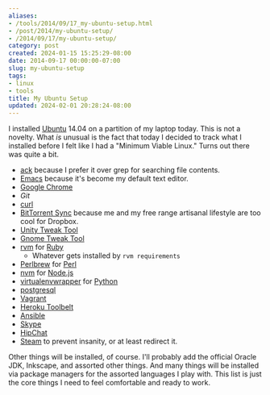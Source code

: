 ```yaml
---
aliases:
- /tools/2014/09/17_my-ubuntu-setup.html
- /post/2014/my-ubuntu-setup/
- /2014/09/17/my-ubuntu-setup/
category: post
created: 2024-01-15 15:25:29-08:00
date: 2014-09-17 00:00:00-07:00
slug: my-ubuntu-setup
tags:
- linux
- tools
title: My Ubuntu Setup
updated: 2024-02-01 20:28:24-08:00
---
```


I installed [Ubuntu](http://ubuntu.com) 14.04 on a partition of my laptop today. This is not a novelty. What *is* unusual is the fact that today I decided to track what I installed before I felt like I had a "Minimum Viable Linux." Turns out there was quite a bit.

<!--more-->

* [ack](http://beyondgrep.com/) because I prefer it over grep for searching file contents.
* [Emacs](../../../card/Emacs.md) because it's become my default text editor.
* [Google Chrome](https://chrome.google.com)
* *Git*
* [curl](http://curl.haxx.se/)
* [BitTorrent Sync](http://getsync.com/) because me and my free range artisanal lifestyle are too cool for Dropbox.
* [Unity Tweak Tool](https://apps.ubuntu.com/cat/applications/unity-tweak-tool/)
* [Gnome Tweak Tool](https://apps.ubuntu.com/cat/applications/gnome-tweak-tool/)
* [rvm](http://rvm.io) for [Ruby](../../../card/Ruby.md)
  * Whatever gets installed by `rvm requirements`
* [Perlbrew](http://perlbrew.pl) for [Perl](../../../card/Perl.md)
* [nvm](https://github.com/creationix/nvm) for [Node.js](../../../card/Node.js.md)
* [virtualenvwrapper](http://virtualenvwrapper.readthedocs.org/en/latest/) for [Python](../../../card/Python.md)
* [postgresql](http://www.postgresql.org/)
* [Vagrant](http://www.vagrantup.com/)
* [Heroku Toolbelt](https://devcenter.heroku.com/articles/getting-started-with-ruby#set-up)
* [Ansible](http://www.ansible.com/home)
* [Skype](http://www.skype.com/en/)
* [HipChat](https://www.hipchat.com/)
* [Steam](http://store.steampowered.com/) to prevent insanity, or at least redirect it.

Other things will be installed, of course. I'll probably add the official Oracle JDK, Inkscape, and assorted other things. And many things will be installed via package managers for the assorted languages I play with. This list is just the core things I need to feel comfortable and ready to work.